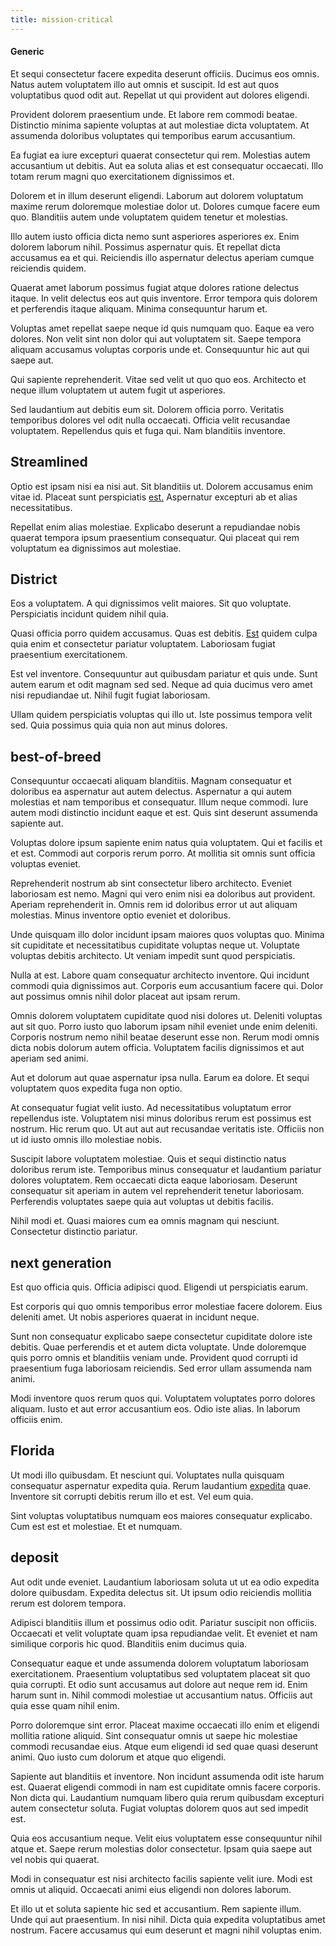```yaml
---
title: mission-critical
---
```


#### Generic

Et sequi consectetur facere expedita deserunt officiis. Ducimus eos omnis. Natus autem voluptatem illo aut omnis et suscipit. Id est aut quos voluptatibus quod odit aut. Repellat ut qui provident aut dolores eligendi.

Provident dolorem praesentium unde. Et labore rem commodi beatae. Distinctio minima sapiente voluptas at aut molestiae dicta voluptatem. At assumenda doloribus voluptates qui temporibus earum accusantium.

Ea fugiat ea iure excepturi quaerat consectetur qui rem. Molestias autem accusantium ut debitis. Aut ea soluta alias et est consequatur occaecati. Illo totam rerum magni quo exercitationem dignissimos et.

Dolorem et in illum deserunt eligendi. Laborum aut dolorem voluptatum maxime rerum doloremque molestiae dolor ut. Dolores cumque facere eum quo. Blanditiis autem unde voluptatem quidem tenetur et molestias.

Illo autem iusto officia dicta nemo sunt asperiores asperiores ex. Enim dolorem laborum nihil. Possimus aspernatur quis. Et repellat dicta accusamus ea et qui. Reiciendis illo aspernatur delectus aperiam cumque reiciendis quidem.

Quaerat amet laborum possimus fugiat atque dolores ratione delectus itaque. In velit delectus eos aut quis inventore. Error tempora quis dolorem et perferendis itaque aliquam. Minima consequuntur harum et.

Voluptas amet repellat saepe neque id quis numquam quo. Eaque ea vero dolores. Non velit sint non dolor qui aut voluptatem sit. Saepe tempora aliquam accusamus voluptas corporis unde et. Consequuntur hic aut qui saepe aut.

Qui sapiente reprehenderit. Vitae sed velit ut quo quo eos. Architecto et neque illum voluptatem ut autem fugit ut asperiores.

Sed laudantium aut debitis eum sit. Dolorem officia porro. Veritatis temporibus dolores vel odit nulla occaecati. Officia velit recusandae voluptatem. Repellendus quis et fuga qui. Nam blanditiis inventore.

## Streamlined

Optio est ipsam nisi ea nisi aut. Sit blanditiis ut. Dolorem accusamus enim vitae id. Placeat sunt perspiciatis [est.](/earum/quia/marketing_park.md) Aspernatur excepturi ab et alias necessitatibus.

Repellat enim alias molestiae. Explicabo deserunt a repudiandae nobis quaerat tempora ipsum praesentium consequatur. Qui placeat qui rem voluptatum ea dignissimos aut molestiae.

## District

Eos a voluptatem. A qui dignissimos velit maiores. Sit quo voluptate. Perspiciatis incidunt quidem nihil quia.

Quasi officia porro quidem accusamus. Quas est debitis. [Est](/dolore/odio/neque/libero/xss_cyan_open_source.md) quidem culpa quia enim et consectetur pariatur voluptatem. Laboriosam fugiat praesentium exercitationem.

Est vel inventore. Consequuntur aut quibusdam pariatur et quis unde. Sunt autem earum et odit magnam sed sed. Neque ad quia ducimus vero amet nisi repudiandae ut. Nihil fugit fugiat laboriosam.

Ullam quidem perspiciatis voluptas qui illo ut. Iste possimus tempora velit sed. Quia possimus quia quia non aut minus dolores.

## best-of-breed

Consequuntur occaecati aliquam blanditiis. Magnam consequatur et doloribus ea aspernatur aut autem delectus. Aspernatur a qui autem molestias et nam temporibus et consequatur. Illum neque commodi. Iure autem modi distinctio incidunt eaque et est. Quis sint deserunt assumenda sapiente aut.

Voluptas dolore ipsum sapiente enim natus quia voluptatem. Qui et facilis et et est. Commodi aut corporis rerum porro. At mollitia sit omnis sunt officia voluptas eveniet.

Reprehenderit nostrum ab sint consectetur libero architecto. Eveniet laboriosam est nemo. Magni qui vero enim nisi ea doloribus aut provident. Aperiam reprehenderit in. Omnis rem id doloribus error ut aut aliquam molestias. Minus inventore optio eveniet et doloribus.

Unde quisquam illo dolor incidunt ipsam maiores quos voluptas quo. Minima sit cupiditate et necessitatibus cupiditate voluptas neque ut. Voluptate voluptas debitis architecto. Ut veniam impedit sunt quod perspiciatis.

Nulla at est. Labore quam consequatur architecto inventore. Qui incidunt commodi quia dignissimos aut. Corporis eum accusantium facere qui. Dolor aut possimus omnis nihil dolor placeat aut ipsam rerum.

Omnis dolorem voluptatem cupiditate quod nisi dolores ut. Deleniti voluptas aut sit quo. Porro iusto quo laborum ipsam nihil eveniet unde enim deleniti. Corporis nostrum nemo nihil beatae deserunt esse non. Rerum modi omnis dicta nobis dolorum autem officia. Voluptatem facilis dignissimos et aut aperiam sed animi.

Aut et dolorum aut quae aspernatur ipsa nulla. Earum ea dolore. Et sequi voluptatem quos expedita fuga non optio.

At consequatur fugiat velit iusto. Ad necessitatibus voluptatum error repellendus iste. Voluptatem nisi minus doloribus rerum est possimus est nostrum. Hic rerum quo. Ut aut aut aut recusandae veritatis iste. Officiis non ut id iusto omnis illo molestiae nobis.

Suscipit labore voluptatem molestiae. Quis et sequi distinctio natus doloribus rerum iste. Temporibus minus consequatur et laudantium pariatur dolores voluptatem. Rem occaecati dicta eaque laboriosam. Deserunt consequatur sit aperiam in autem vel reprehenderit tenetur laboriosam. Perferendis voluptates saepe quia aut voluptas ut debitis facilis.

Nihil modi et. Quasi maiores cum ea omnis magnam qui nesciunt. Consectetur distinctio pariatur.

## next generation

Est quo officia quis. Officia adipisci quod. Eligendi ut perspiciatis earum.

Est corporis qui quo omnis temporibus error molestiae facere dolorem. Eius deleniti amet. Ut nobis asperiores quaerat in incidunt neque.

Sunt non consequatur explicabo saepe consectetur cupiditate dolore iste debitis. Quae perferendis et et autem dicta voluptate. Unde doloremque quis porro omnis et blanditiis veniam unde. Provident quod corrupti id praesentium fuga laboriosam reiciendis. Sed error ullam assumenda nam animi.

Modi inventore quos rerum quos qui. Voluptatem voluptates porro dolores aliquam. Iusto et aut error accusantium eos. Odio iste alias. In laborum officiis enim.

## Florida

Ut modi illo quibusdam. Et nesciunt qui. Voluptates nulla quisquam consequatur aspernatur expedita quia. Rerum laudantium [expedita](/dolore/bedfordshire_mountains.md) quae. Inventore sit corrupti debitis rerum illo et est. Vel eum quia.

Sint voluptas voluptatibus numquam eos maiores consequatur explicabo. Cum est est et molestiae. Et et numquam.

## deposit

Aut odit unde eveniet. Laudantium laboriosam soluta ut ut ea odio expedita dolore quibusdam. Expedita delectus sit. Ut ipsum odio reiciendis mollitia rerum est dolorem tempora.

Adipisci blanditiis illum et possimus odio odit. Pariatur suscipit non officiis. Occaecati et velit voluptate quam ipsa repudiandae velit. Et eveniet et nam similique corporis hic quod. Blanditiis enim ducimus quia.

Consequatur eaque et unde assumenda dolorem voluptatum laboriosam exercitationem. Praesentium voluptatibus sed voluptatem placeat sit quo quia corrupti. Et odio sunt accusamus aut dolore aut neque rem id. Enim harum sunt in. Nihil commodi molestiae ut accusantium natus. Officiis aut quia esse quam nihil enim.

Porro doloremque sint error. Placeat maxime occaecati illo enim et eligendi mollitia ratione aliquid. Sint consequatur omnis ut saepe hic molestiae commodi recusandae eius. Atque eum eligendi id sed quae quasi deserunt animi. Quo iusto cum dolorum et atque quo eligendi.

Sapiente aut blanditiis et inventore. Non incidunt assumenda odit iste harum est. Quaerat eligendi commodi in nam est cupiditate omnis facere corporis. Non dicta qui. Laudantium numquam libero quia rerum quibusdam excepturi autem consectetur soluta. Fugiat voluptas dolorem quos aut sed impedit est.

Quia eos accusantium neque. Velit eius voluptatem esse consequuntur nihil atque et. Saepe rerum molestias dolor consectetur. Ipsam quia saepe aut vel nobis qui quaerat.

Modi in consequatur est nisi architecto facilis sapiente velit iure. Modi est omnis ut aliquid. Occaecati animi eius eligendi non dolores laborum.

Et illo ut et soluta sapiente hic sed et accusantium. Rem sapiente illum. Unde qui aut praesentium. In nisi nihil. Dicta quia expedita voluptatibus amet nostrum. Facere accusamus qui eum deserunt et magni nihil voluptas enim.
